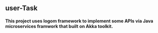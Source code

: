 ## user-Task

#### This project uses logom framework to implement some APIs via Java microservices framwork that built on Akka toolkit.


